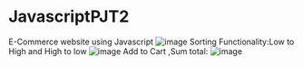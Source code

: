 # JavascriptPJT2
E-Commerce website using Javascript
![image](https://github.com/user-attachments/assets/a1cfb2e7-76a9-4e12-b0fa-5bb4aa208913)
Sorting Functionality:Low to High and High to low
![image](https://github.com/user-attachments/assets/7735ce5e-a8de-4dea-bd4f-2376fe11069f)
Add to Cart ,Sum total:
![image](https://github.com/user-attachments/assets/4f76b035-a775-4563-9248-bfa4063f0e9f)





